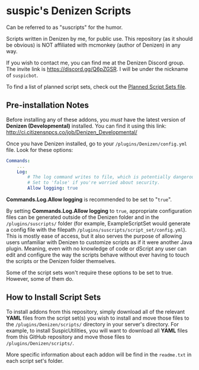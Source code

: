 # suspic's Denizen Scripts
Can be referred to as "suscripts" for the humor.

Scripts written in Denizen by me, for public use. This repository (as it should be obvious) is NOT affiliated with mcmonkey (author of Denizen) in any way.

If you wish to contact me, you can find me at the Denizen Discord group. The invite link is https://discord.gg/Q6pZGSR. I will be under the nickname of `suspicbot`.

To find a list of planned script sets, check out the [Planned Script Sets file](PLANNED_SCRIPT_SETS.md).

## Pre-installation Notes
Before installing any of these addons, you *must* have the latest version of **Denizen (Developmental)** installed. You can find it using this link: http://ci.citizensnpcs.co/job/Denizen_Developmental/

Once you have Denizen installed, go to your `/plugins/Denizen/config.yml` file. Look for these options:
```YAML
Commands:
    ...
    Log:
        # The log command writes to file, which is potentially dangerous
        # Set to 'false' if you're worried about security.
        Allow logging: true
```
**Commands.Log.Allow logging** is recommended to be set to "`true`".

By setting **Commands.Log.Allow logging** to `true`, appropriate configuration files can be generated outside of the Denizen folder and in the `/plugins/suscripts/` folder (for example, ExampleScriptSet would generate a config file with the filepath `/plugins/suscripts/script_set/config.yml`). This is mostly ease of access, but it also serves the purpose of allowing users unfamiliar with Denizen to customize scripts as if it were another Java plugin. Meaning, even with no knowledge of code or dScript any user can edit and configure the way the scripts behave without ever having to touch the scripts or the Denizen folder themselves.

Some of the script sets won't require these options to be set to true. However, some of them do.

## How to Install Script Sets
To install addons from this repository, simply download all of the relevant **YAML** files from the script set(s) you wish to install and move those files to the `/plugins/Denizen/scripts/` directory in your server's directory. For example, to install SuspicUtilities, you will want to download all **YAML** files from this GitHub repository and move those files to `/plugins/Denizen/scripts/`.

More specific information about each addon will be find in the `readme.txt` in each script set's folder.
